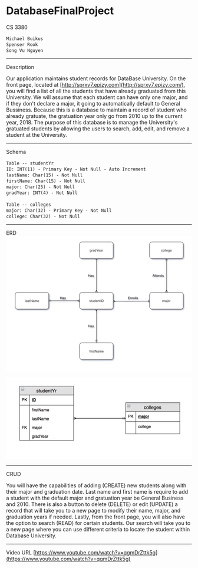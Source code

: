 # DatabaseFinalProject
CS 3380

	Michael Buikus 
	Spenser Rook 
	Song Vu Nguyen
  
  ***
  
Description

   Our application maintains student records for DataBase University. On the front page, located at [http://sprxv7.epizy.com](http://sprxv7.epizy.com/), you will find a list of all the students that have already graduated from this University. We will assume that each student can have only one major, and if they don't declare a major, it going to automatically default to General Bussiness. Because this is a database to maintain a record of student who already gratuate, the gratuation year only go from 2010 up to the current year, 2018. The purpose of this database is to manage the University's gratuated students by allowing the users to search, add, edit, and remove a student at the University.
  
  ***
  
Schema

	Table -- studentYr
	ID: INT(11) - Primary Key - Not Null - Auto Increment
	lastName: Char(15) - Not Null 
	firstName: Char(15) - Not Null 
	major: Char(25) - Not Null 
	gradYear: INT(4) - Not Null
        
	Table -- colleges
	major: Char(32) - Primary Key - Not Null
	college: Char(32) - Not Null
        
  ***
  
ERD
  ![alt text](https://github.com/sprxv7/DatabaseFinalProject/blob/master/ERD.jpg "ERD Image")
  
  ![alt text](https://github.com/sprxv7/DatabaseFinalProject/blob/master/RelationshipDiagram.jpg "relationship")
  
  ***
  
CRUD
    
You will have the capabilities of adding (CREATE) new students along with their major and graduation date. Last name and first name is require to add a student with the default major and gratuation year be General Business and 2010. There is also a button to delete (DELETE) or edit (UPDATE) a record that will take you to a new page to modify their name, major, and graduation years if needed. Lastly, from the front page, you will also have the option to search (READ) for certain students. Our search will take you to a new page where you can use different criteria to locate the student within Database University.

***

Video URL
  [https://www.youtube.com/watch?v=qgmDrZttk5g](https://www.youtube.com/watch?v=qgmDrZttk5g)
